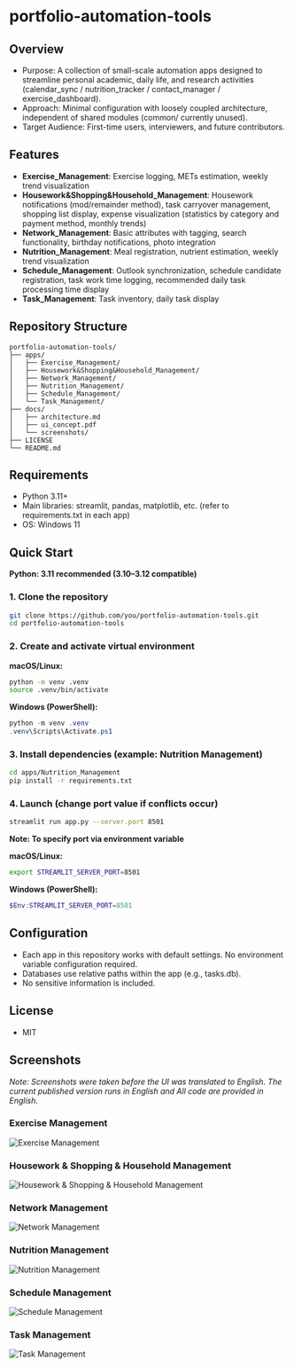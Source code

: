# portfolio-automation-tools

## Overview

* Purpose: A collection of small-scale automation apps designed to streamline personal academic, daily life, and research activities (calendar_sync / nutrition_tracker / contact_manager / exercise_dashboard).
* Approach: Minimal configuration with loosely coupled architecture, independent of shared modules (common/ currently unused).
* Target Audience: First-time users, interviewers, and future contributors.

## Features

* **Exercise_Management**: Exercise logging, METs estimation, weekly trend visualization
* **Housework&Shopping&Household_Management**: Housework notifications (mod/remainder method), task carryover management, shopping list display, expense visualization (statistics by category and payment method, monthly trends)
* **Network_Management**: Basic attributes with tagging, search functionality, birthday notifications, photo integration
* **Nutrition_Management**: Meal registration, nutrient estimation, weekly trend visualization
* **Schedule_Management**: Outlook synchronization, schedule candidate registration, task work time logging, recommended daily task processing time display
* **Task_Management**: Task inventory, daily task display

## Repository Structure

```
portfolio-automation-tools/
├── apps/
│   ├── Exercise_Management/
│   ├── Housework&Shopping&Household_Management/
│   ├── Network_Management/
│   ├── Nutrition_Management/
│   ├── Schedule_Management/
│   └── Task_Management/
├── docs/
│   ├── architecture.md
│   ├── ui_concept.pdf
│   └── screenshots/
├── LICENSE
└── README.md
```

## Requirements

* Python 3.11+
* Main libraries: streamlit, pandas, matplotlib, etc. (refer to requirements.txt in each app)
* OS: Windows 11

## Quick Start

**Python: 3.11 recommended (3.10–3.12 compatible)**

### 1. Clone the repository

```bash
git clone https://github.com/you/portfolio-automation-tools.git
cd portfolio-automation-tools
```

### 2. Create and activate virtual environment

**macOS/Linux:**

```bash
python -m venv .venv
source .venv/bin/activate
```

**Windows (PowerShell):**

```powershell
python -m venv .venv
.venv\Scripts\Activate.ps1
```

### 3. Install dependencies (example: Nutrition Management)

```bash
cd apps/Nutrition_Management
pip install -r requirements.txt
```

### 4. Launch (change port value if conflicts occur)

```bash
streamlit run app.py --server.port 8501
```

**Note: To specify port via environment variable**

**macOS/Linux:**

```bash
export STREAMLIT_SERVER_PORT=8501
```

**Windows (PowerShell):**

```powershell
$Env:STREAMLIT_SERVER_PORT=8501
```

## Configuration

* Each app in this repository works with default settings. No environment variable configuration required.
* Databases use relative paths within the app (e.g., tasks.db).
* No sensitive information is included.

## License

* MIT


## Screenshots

*Note: Screenshots were taken before the UI was translated to English. The current published version runs in English and All code are provided in English.*

### Exercise Management
![Exercise Management](docs/screenshots/Exercise_Management.png)

### Housework & Shopping & Household Management
![Housework & Shopping & Household Management](docs/screenshots/Housework&Shopping&Household_Management.png)

### Network Management
![Network Management](docs/screenshots/Network_Management.png)

### Nutrition Management
![Nutrition Management](docs/screenshots/Nutrition_Management.png)

### Schedule Management
![Schedule Management](docs/screenshots/Schedule_Management.png)

### Task Management
![Task Management](docs/screenshots/Task_Management.png)


